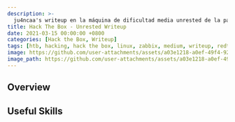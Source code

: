 ```yaml
---
description: >-
  ju4ncaa's writeup en la máquina de dificultad media unrested de la página https://hackthebox.eu
title: Hack The Box - Unrested Writeup
date: 2021-03-15 00:00:00 +0800
categories: [Hack the Box, Writeup]
tags: [htb, hacking, hack the box, linux, zabbix, medium, writeup, redteam, pentesting]
image: https://github.com/user-attachments/assets/a03e1218-a0ef-49f4-9284-cfa7fa88e2ce
image_path: https://github.com/user-attachments/assets/a03e1218-a0ef-49f4-9284-cfa7fa88e2ce 
---
```


## Overview


## Useful Skills
